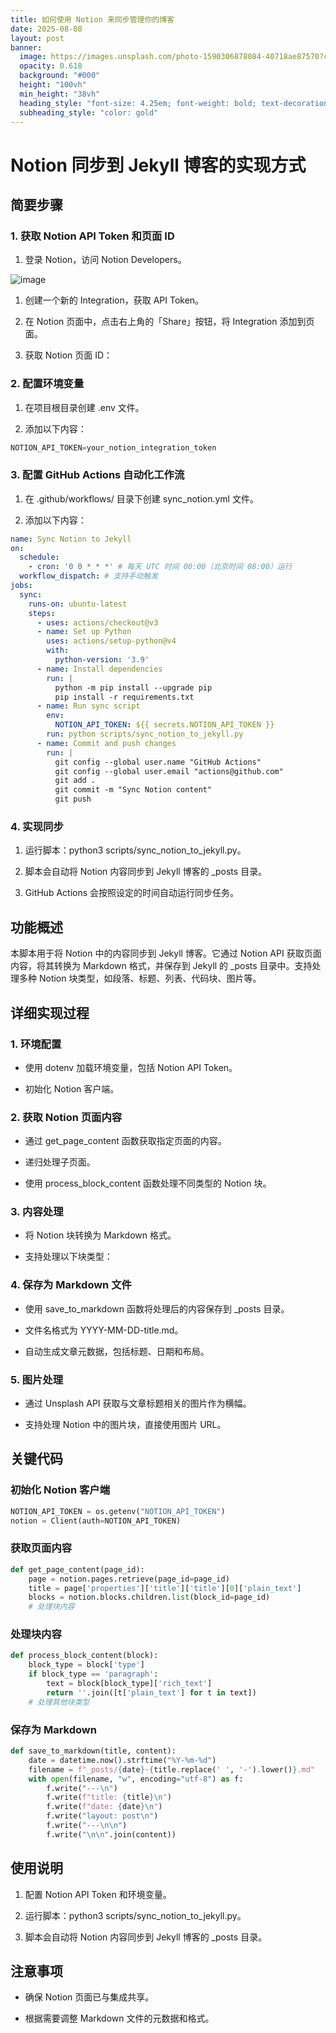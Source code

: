 ```yaml
---
title: 如何使用 Notion 来同步管理你的博客
date: 2025-08-08
layout: post
banner:
  image: https://images.unsplash.com/photo-1590306878084-40718ae87570?crop=entropy&cs=tinysrgb&fit=max&fm=jpg&ixid=M3w2OTIwMzJ8MHwxfHJhbmRvbXx8fHx8fHx8fDE3NTQ2ODQ3MDl8&ixlib=rb-4.1.0&q=80&w=1080
  opacity: 0.618
  background: "#000"
  height: "100vh"
  min_height: "38vh"
  heading_style: "font-size: 4.25em; font-weight: bold; text-decoration: underline"
  subheading_style: "color: gold"
---
```


# Notion 同步到 Jekyll 博客的实现方式

## 简要步骤

### 1. 获取 Notion API Token 和页面 ID

1. 登录 Notion，访问 Notion Developers。

![image](https://prod-files-secure.s3.us-west-2.amazonaws.com/a7a0cc5a-89b9-4cda-8686-1fba0ca52f40/d19c1afe-dea5-4312-9333-786b0ba83054/image.png?X-Amz-Algorithm=AWS4-HMAC-SHA256&X-Amz-Content-Sha256=UNSIGNED-PAYLOAD&X-Amz-Credential=ASIAZI2LB466XLQI5SZC%2F20250808%2Fus-west-2%2Fs3%2Faws4_request&X-Amz-Date=20250808T202509Z&X-Amz-Expires=3600&X-Amz-Security-Token=IQoJb3JpZ2luX2VjEHMaCXVzLXdlc3QtMiJHMEUCIQCjO5uSZfYOKXj%2B4pBOf%2BlZvosXFd0MPC2mdX8KOhM5SQIgNzTO0mIth4A60ESXF4vVvsh%2BJQWa5cGH%2FW3PwDNK2uUqiAQIrP%2F%2F%2F%2F%2F%2F%2F%2F%2F%2FARAAGgw2Mzc0MjMxODM4MDUiDFwuUOBEgVBz9mtKlyrcA4XIOJN%2Bg7ki%2FSXFnjQtIXFJks0R5xpLq0f2s%2FviOCR4NmMl69dBGUEkvjio5eJR15FLpy%2F%2FUIguA60iV3vzfM5Ay8byc95do5fI5woEvoJn%2BYWAftXzniy4zXU7Gew3nn99TLTl0O%2BSi3C%2FVOWFdg0dbExLtEtgaIXS%2F8B7gweBnPTzVYHhIrciq6CUdLwMXgOssoIeTmFHqbToJ00mtpIdwdaKX6QlHJuPOC6saZ6rFT%2BCxzwWBdZA0lCYFj8J340FPvqo62taSObZ3rX%2FkoBDSkXmiekOr%2FDYp8AoH4vsDRqQTfXTV1bJiPwIiYszZ15thlVo3tiX0gpn4L9ieUQcZudgoCgYQEBh%2BWWkI9vQmXtSU4TWQFGlwZ2CJelD8g03mksYkoxwKe2j8dAXmHAIn2i%2B1uysK902bPGidP3aDyUmNkry40wvrLkenRwlg%2Bt9OFYls%2FCBvoC2kOT8isodei3evtpHjgPk1mm0sd7ruN%2FRnjUPZr%2BG%2Bi6Nfe5rPo10X%2B8x2YwL46sgOmVLKcbgSYOYYV2cRlSf6IAgF5uuaBAmDhwGoZKU1XX4jb1ht%2B9%2BgsK7ZcO4F6EojSDfXBkAkvRqSNS4H9f43Jr6ZDC%2BQZ3HuKlokW0QI7SVMJOS2cQGOqUBAC2P0C5R6qg0c1M%2BAoJ7oqVxZUZjP8bYO9uOYwTz0up2TG%2BPIKoXyNyEeOvaMpBOnuQi9C3TqgjqnaF6vLaikHdlVCmEz7Lz1BtsLOBDuZZo5wRsoZgPwCC%2FG%2FPssSOxRXNb22lHhbaVz%2Fft0fFfVJgceuj2nWn6yiOpUBA5Boh8UYc2dHKJuJbqprpOAHaWAGUpqXYubY0tQFSuQqeLPA7MgViC&X-Amz-Signature=18d645af32c64b1e4e159cdeccec5e0476858720c575c64d8333249d2789e898&X-Amz-SignedHeaders=host&x-amz-checksum-mode=ENABLED&x-id=GetObject)

1. 创建一个新的 Integration，获取 API Token。

1. 在 Notion 页面中，点击右上角的「Share」按钮，将 Integration 添加到页面。

1. 获取 Notion 页面 ID：


### 2. 配置环境变量

1. 在项目根目录创建 .env 文件。

1. 添加以下内容：

```javascript
NOTION_API_TOKEN=your_notion_integration_token
```

### 3. 配置 GitHub Actions 自动化工作流

1. 在 .github/workflows/ 目录下创建 sync_notion.yml 文件。

1. 添加以下内容：

```yaml
name: Sync Notion to Jekyll
on:
  schedule:
    - cron: '0 0 * * *' # 每天 UTC 时间 00:00（北京时间 08:00）运行
  workflow_dispatch: # 支持手动触发
jobs:
  sync:
    runs-on: ubuntu-latest
    steps:
      - uses: actions/checkout@v3
      - name: Set up Python
        uses: actions/setup-python@v4
        with:
          python-version: '3.9'
      - name: Install dependencies
        run: |
          python -m pip install --upgrade pip
          pip install -r requirements.txt
      - name: Run sync script
        env:
          NOTION_API_TOKEN: ${{ secrets.NOTION_API_TOKEN }}
        run: python scripts/sync_notion_to_jekyll.py
      - name: Commit and push changes
        run: |
          git config --global user.name "GitHub Actions"
          git config --global user.email "actions@github.com"
          git add .
          git commit -m "Sync Notion content"
          git push
```

### 4. 实现同步

1. 运行脚本：python3 scripts/sync_notion_to_jekyll.py。

1. 脚本会自动将 Notion 内容同步到 Jekyll 博客的 _posts 目录。

1. GitHub Actions 会按照设定的时间自动运行同步任务。

## 功能概述

本脚本用于将 Notion 中的内容同步到 Jekyll 博客。它通过 Notion API 获取页面内容，将其转换为 Markdown 格式，并保存到 Jekyll 的 _posts 目录中。支持处理多种 Notion 块类型，如段落、标题、列表、代码块、图片等。

## 详细实现过程

### 1. 环境配置

- 使用 dotenv 加载环境变量，包括 Notion API Token。

- 初始化 Notion 客户端。

### 2. 获取 Notion 页面内容

- 通过 get_page_content 函数获取指定页面的内容。

- 递归处理子页面。

- 使用 process_block_content 函数处理不同类型的 Notion 块。

### 3. 内容处理

- 将 Notion 块转换为 Markdown 格式。

- 支持处理以下块类型：


### 4. 保存为 Markdown 文件

- 使用 save_to_markdown 函数将处理后的内容保存到 _posts 目录。

- 文件名格式为 YYYY-MM-DD-title.md。

- 自动生成文章元数据，包括标题、日期和布局。

### 5. 图片处理

- 通过 Unsplash API 获取与文章标题相关的图片作为横幅。

- 支持处理 Notion 中的图片块，直接使用图片 URL。

## 关键代码

### 初始化 Notion 客户端

```python
NOTION_API_TOKEN = os.getenv("NOTION_API_TOKEN")
notion = Client(auth=NOTION_API_TOKEN)
```

### 获取页面内容

```python
def get_page_content(page_id):
    page = notion.pages.retrieve(page_id=page_id)
    title = page['properties']['title']['title'][0]['plain_text']
    blocks = notion.blocks.children.list(block_id=page_id)
    # 处理块内容
```

### 处理块内容

```python
def process_block_content(block):
    block_type = block['type']
    if block_type == 'paragraph':
        text = block[block_type]['rich_text']
        return ''.join([t['plain_text'] for t in text])
    # 处理其他块类型
```

### 保存为 Markdown

```python
def save_to_markdown(title, content):
    date = datetime.now().strftime("%Y-%m-%d")
    filename = f"_posts/{date}-{title.replace(' ', '-').lower()}.md"
    with open(filename, "w", encoding="utf-8") as f:
        f.write("---\n")
        f.write(f"title: {title}\n")
        f.write(f"date: {date}\n")
        f.write("layout: post\n")
        f.write("---\n\n")
        f.write("\n\n".join(content))
```

## 使用说明

1. 配置 Notion API Token 和环境变量。

1. 运行脚本：python3 scripts/sync_notion_to_jekyll.py。

1. 脚本会自动将 Notion 内容同步到 Jekyll 博客的 _posts 目录。

## 注意事项

- 确保 Notion 页面已与集成共享。

- 根据需要调整 Markdown 文件的元数据和格式。